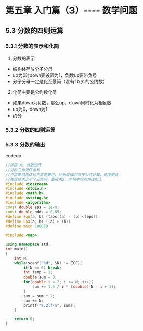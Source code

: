# 第五章 入门篇（3）---- 数学问题
## 5.3 分数的四则运算
### 5.3.1 分数的表示和化简

1. 分数的表示
- 结构体存放分子分母
- up为0时down要设置为1，负数up要带负号
- 分子分母一定是化至最简（没有1以外的公约数）

2. 化简主要是公约数化简
- 如果down为负数，那么up、down同时化为相反数
- up为0，down为1
- 约分

### 5.3.2 分数的四则运算
### 5.3.3 分数的输出

codeup
```C++
//问题 A: 分数矩阵
//对称三角矩阵求和
//不需要结构体也不需要数组，找到规律可直接公式计算，速度更快
//找规律求出半个三角形，最后乘2，再把中间对角线加上
#include <iostream>
#include <stdio.h>
#include <math.h>
#include <string.h>
#include <algorithm>
const double eps = 1e-8;
const double odds = 0.65;
#define Equ(a, b) (fabs((a) - (b))<(eps))
#define Cpa(a, b) ((a) > (b))
#define maxn 100010

#include <map>

using namespace std;
int main()
{
    int N;
    while(scanf("%d", &N) != EOF){
        if(N == 0) break;
        int temp = 1;
        double sum = 0;
        for(double i = 2; i <= N; i++){
            sum += 1.0 / i * (double)(N - i + 1);
        }
        sum = sum * 2;
        sum += N;
        printf("%.2lf\n", sum);
    }

    return 0;
}

```
